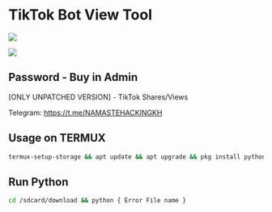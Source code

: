 # TikTok Bot View Tool 

<a href="https://www.youtube.com/@NAMASTEHACKING"><img src="https://img.shields.io/badge/YouTube-FF0000?style=for-the-badge&logo=youtube&logoColor=white"></a>

<a href="https://t.me/namastehacking" > <img src="https://img.shields.io/badge/Telegram-1DA1F2?style=for-the-badge&logo=Telegram&logoColor=white"> </a>

## Password - Buy in Admin 

[ONLY UNPATCHED VERSION] - TikTok Shares/Views

 Telegram: https://t.me/NAMASTEHACKINGKH

## Usage on TERMUX 

```sh 
termux-setup-storage && apt update && apt upgrade && pkg install python && pip install requests && pip install bs4 && pip install colorama && pip install pystyle && pip install selenium && pip install beautifulsoup4 && pkg install php && pip install inquirer && pip install pillow 
```
## Run Python 

```sh
cd /sdcard/download && python { Error File name }


